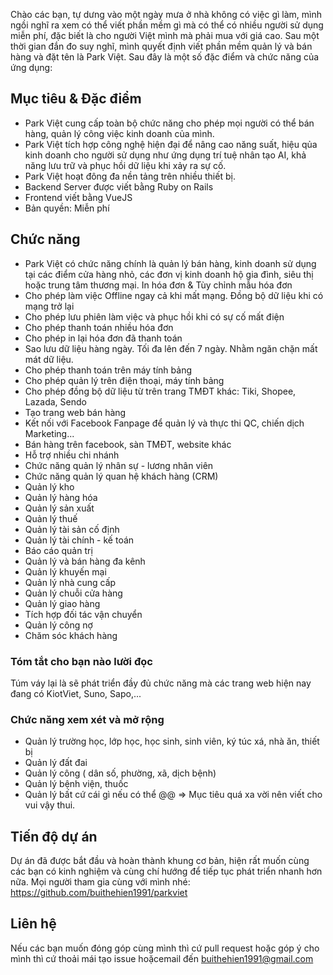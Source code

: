Chào các bạn, tự dưng vào một ngày mưa ở nhà không có việc gì làm, mình ngồi nghĩ ra xem có thể viết phần mềm gì mà có thể có nhiều người sử dụng miễn phí, đặc biết là cho người Việt mình mà phải mua với giá cao. Sau một thời gian đắn đo suy nghĩ, mình quyết định viết phần mềm quản lý và bán hàng và đặt tên là Park Việt. Sau đây là một số đặc điểm và chức năng của ứng dụng:

## Mục tiêu & Đặc điểm
- Park Việt cung cấp toàn bộ chức năng cho phép mọi người có thể bán hàng, quản lý công việc kinh doanh của mình.
- Park Việt tích hợp công nghệ hiện đại để nâng cao năng suất, hiệu qủa kinh doanh cho người sử dụng như ứng dụng trí tuệ nhân tạo AI, khả năng lưu trữ và phục hồi dữ liệu khi xảy ra sự cố.
- Park Việt hoạt đông đa nền tảng trên nhiều thiết bị. 
- Backend Server được viết bằng Ruby on Rails
- Frontend viết bằng VueJS
- Bản quyền: Miễn phí

## Chức năng 
- Park Việt có chức năng chính là  quản lý bán hàng, kinh doanh sử dụng tại các điểm cửa hàng nhỏ, các đơn vị kinh doanh hộ gia đình, siêu thị hoặc trung tâm thương mại. 
In hóa đơn & Tùy chỉnh mẫu hóa đơn
- Cho phép làm việc Offline ngay cả khi mất mạng. Đồng bộ dữ liệu khi có mạng trở lại
- Cho phép lưu phiên làm việc và phục hồi khi có sự cố mất điện
- Cho phép thanh toán nhiều hóa đơn
- Cho phép in lại hóa đơn đã thanh toán
- Sao lưu dữ liệu hàng ngày. Tối đa lên đến 7 ngày. Nhằm ngăn chặn mất mát dữ liệu.
- Cho phép thanh toán trên máy tính bảng
- Cho phép quản lý trên điện thoại, máy tính bảng
- Cho phép đồng bộ dữ liệu từ trên trang TMĐT khác: Tiki, Shopee, Lazada, Sendo
- Tạo trang web bán hàng
- Kết nối với Facebook Fanpage để quản lý và thực thi QC, chiến dịch Marketing...
- Bán hàng trên facebook, sàn TMĐT, website khác
- Hỗ trợ nhiều chi nhánh
- Chức năng quản lý nhân sự - lương nhân viên
- Chức năng quản lý quan hệ khách hàng (CRM)
- Quản lý kho
- Quản lý hàng hóa
- Quản lý sản xuất
- Quản lý thuế
- Quản lý tài sản cố định
- Quản lý tài chính - kế toán
- Báo cáo quản trị
- Quản lý và bán hàng đa kênh
- Quản lý khuyến mại
- Quản lý nhà cung cấp
- Quản lý chuỗi cửa hàng
- Quản lý giao hàng
- Tích hợp đối tác vận chuyển
- Quản lý công nợ
- Chăm sóc khách hàng

### Tóm tắt cho bạn nào lười đọc
Túm váy lại là sẽ phát triển đầy đủ chức năng mà các trang web hiện nay đang có KiotViet, Suno, Sapo,...

### Chức năng xem xét và mở rộng
- Quản lý trường học, lớp học, học sinh, sinh viên, ký túc xá, nhà ăn, thiết bị
- Quản lý đất đai
- Quản lý công ( dân số, phường, xã, dịch bệnh)
- Quản lý bệnh viện, thuốc
- Quản lý bất cứ cái gì nếu có thể @@ => Mục tiêu quá xa vời nên viết cho vui vậy thui. 

## Tiến độ dự án
Dự án đã được bắt đầu và hoàn thành khung cơ bản, hiện rất muốn cùng các bạn có kinh nghiệm và cùng chí hướng để tiếp tục phát triển nhanh hơn nữa. 
Mọi người tham gia cùng với mình nhé: https://github.com/buithehien1991/parkviet 

## Liên hệ
Nếu các bạn muốn đóng góp cùng mình thì cứ pull request hoặc góp ý cho mình thì cứ thoải mái tạo issue hoặcemail đến buithehien1991@gmail.com